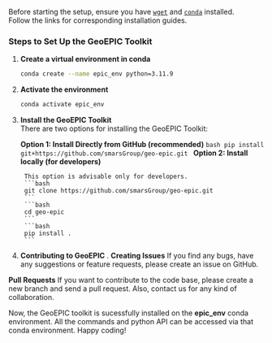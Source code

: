 <!-- ## <strong>Installation</strong> -->
Before starting the setup, ensure you have [`wget`](https://cloudcone.com/docs/article/the-linux-wget-command/) and [`conda`](https://docs.conda.io/projects/conda/en/latest/user-guide/install/linux.html) installed. <br> Follow the links for corresponding installation guides.

### Steps to Set Up the GeoEPIC Toolkit

1. **Create a virtual environment in conda**
    ```bash
    conda create --name epic_env python=3.11.9
    ```
2. **Activate the environment**
    ```bash
    conda activate epic_env
    ```

3. **Install the GeoEPIC Toolkit**  
   There are two options for installing the GeoEPIC Toolkit:

    **Option 1: Install Directly from GitHub (recommended)**
        ```bash
        pip install git+https://github.com/smarsGroup/geo-epic.git
        ```
    **Option 2: Install locally (for developers)**

        This option is advisable only for developers.
        ```bash
        git clone https://github.com/smarsGroup/geo-epic.git
        ```
        ```bash
        cd geo-epic
        ```
        ```bash
        pip install .
        ```

4. **Contributing to GeoEPIC**
.
  **Creating Issues**
  If you find any bugs, have any suggestions or feature requests, please create an issue on GitHub.

  **Pull Requests**
  If you want to contribute to the code base, please create a new branch and send a pull request.
  Also, contact us for any kind of collaboration.

Now, the GeoEPIC toolkit is sucessfully installed on the **epic_env** conda environment. All the commands and python API can be accessed via that conda environment. Happy coding!
